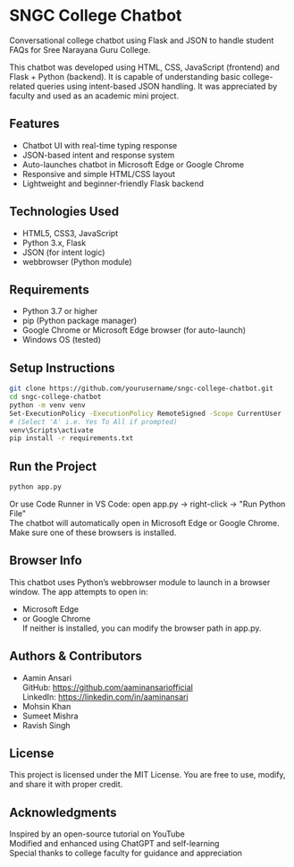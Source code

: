 # SNGC College Chatbot

Conversational college chatbot using Flask and JSON to handle student FAQs for Sree Narayana Guru College.

This chatbot was developed using HTML, CSS, JavaScript (frontend) and Flask + Python (backend). It is capable of understanding basic college-related queries using intent-based JSON handling. It was appreciated by faculty and used as an academic mini project.

## Features
- Chatbot UI with real-time typing response  
- JSON-based intent and response system  
- Auto-launches chatbot in Microsoft Edge or Google Chrome  
- Responsive and simple HTML/CSS layout  
- Lightweight and beginner-friendly Flask backend  

## Technologies Used
- HTML5, CSS3, JavaScript  
- Python 3.x, Flask  
- JSON (for intent logic)  
- webbrowser (Python module)  

## Requirements
- Python 3.7 or higher  
- pip (Python package manager)  
- Google Chrome or Microsoft Edge browser (for auto-launch)  
- Windows OS (tested)  

## Setup Instructions
```bash
git clone https://github.com/yourusername/sngc-college-chatbot.git
cd sngc-college-chatbot
python -m venv venv
Set-ExecutionPolicy -ExecutionPolicy RemoteSigned -Scope CurrentUser
# (Select 'A' i.e. Yes To All if prompted)
venv\Scripts\activate
pip install -r requirements.txt
```

## Run the Project
```bash
python app.py
```
Or use Code Runner in VS Code: open app.py → right-click → "Run Python File"  
The chatbot will automatically open in Microsoft Edge or Google Chrome. Make sure one of these browsers is installed.

## Browser Info
This chatbot uses Python’s webbrowser module to launch in a browser window. The app attempts to open in:
- Microsoft Edge  
- or Google Chrome  
If neither is installed, you can modify the browser path in app.py.

## Authors & Contributors
- Aamin Ansari  
  GitHub: https://github.com/aaminansariofficial  
  LinkedIn: https://linkedin.com/in/aaminansari  
- Mohsin Khan  
- Sumeet Mishra   
- Ravish Singh 
  
## License
This project is licensed under the MIT License. You are free to use, modify, and share it with proper credit.

## Acknowledgments
Inspired by an open-source tutorial on YouTube  
Modified and enhanced using ChatGPT and self-learning  
Special thanks to college faculty for guidance and appreciation